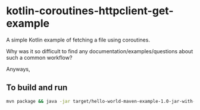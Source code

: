 # kotlin-coroutines-httpclient-get-example

A simple Kotlin example of fetching a file using coroutines.

Why was it so difficult to find any documentation/examples/questions about such a common workflow?

Anyways,

## To build and run

```bash
mvn package && java -jar target/hello-world-maven-example-1.0-jar-with-dependencies.jar
```
